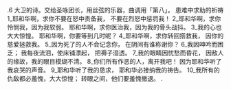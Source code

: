 .6 
大卫的诗。交给圣咏团长，用丝弦的乐器，曲调用「第八」。 
患难中求助的祈祷 
1_耶和华啊，求你不要在怒中责备我， 
不要在烈怒中惩罚我！ 
2_耶和华啊，求你怜悯我，因为我软弱。 
耶和华啊，求你医治我，因为我的骨头战抖。 
3_我的心也大大惊惶。 
耶和华啊，你要等到几时呢？ 
4_耶和华啊，求你转回搭救我， 
因你的慈爱拯救我。 
5_因为死了的人不会记念你， 
在阴间有谁称谢你？ 
6_我因呻吟而困乏； 
我每夜流泪，使床铺漂起， 
把褥子湿透。 
7_我的眼睛因忧愁而昏花， 
因敌人的缘故，我的眼目模煳不清。 
8_你们所有作恶的人，离开我吧！ 
因为耶和华听了我哀哭的声音。 
9_耶和华听了我的恳求， 
耶和华必接纳我的祷告。 
10_我所有的仇敌都必羞愧，大大惊惶； 
转眼之间，他们要羞愧撤退。 
. 